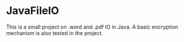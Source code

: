 # JavaFileIO
This is a small project on .word and .pdf IO in Java. A basic encryption mechanism is also tested in the project.
